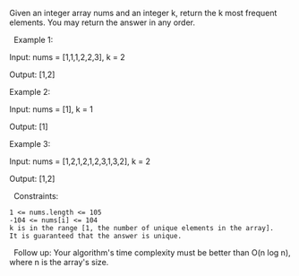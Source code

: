Given an integer array nums and an integer k, return the k most frequent elements. You may return the answer in any order.

 
Example 1:


Input: nums = [1,1,1,2,2,3], k = 2

Output: [1,2]


Example 2:


Input: nums = [1], k = 1

Output: [1]


Example 3:


Input: nums = [1,2,1,2,1,2,3,1,3,2], k = 2

Output: [1,2]


 
Constraints:


	1 <= nums.length <= 105
	-104 <= nums[i] <= 104
	k is in the range [1, the number of unique elements in the array].
	It is guaranteed that the answer is unique.


 
Follow up: Your algorithm's time complexity must be better than O(n log n), where n is the array's size.

